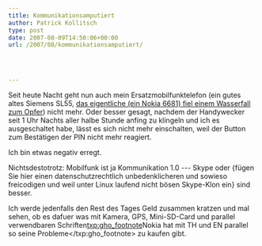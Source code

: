 ```yaml
---
title: Kommunikationsamputiert
author: Patrick Kollitsch
type: post
date: 2007-08-09T14:50:06+00:00
url: /2007/08/kommunikationsamputiert/




---
```

Seit heute Nacht geht nun auch mein Ersatzmobilfunktelefon (ein gutes altes Siemens SL55, <a href="1255">das eigentliche (ein Nokia 6681) fiel einem Wasserfall zum Opfer</a>) nicht mehr. Oder besser gesagt, nachdem der Handywecker seit 1 Uhr Nachts aller halbe Stunde anfing zu klingeln und ich es ausgeschaltet habe, lässt es sich nicht mehr einschalten, weil der Button zum Bestätigen der <span class="caps">PIN</span> nicht mehr reagiert. 

Ich bin etwas negativ erregt.

Nichtsdestotrotz: Mobilfunk ist ja Kommunikation 1.0 --- Skype oder {fügen Sie hier einen datenschutzrechtlich unbedenklicheren und sowieso freicodigen und weil unter Linux laufend nicht bösen Skype-Klon ein} sind besser. 

Ich werde jedenfalls den Rest des Tages Geld zusammen kratzen und mal sehen, ob es dafuer was mit Kamera, <span class="caps">GPS</span>, Mini-SD-Card und parallel verwendbaren Schriften<txp:gho_footnote>Nokia hat mit TH und EN parallel so seine Probleme</txp:gho_footnote> zu kaufen gibt.